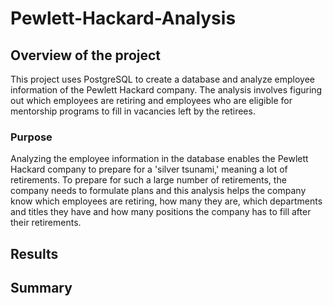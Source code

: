 # Pewlett-Hackard-Analysis

## Overview of the project

This project uses PostgreSQL to create a database and analyze employee information of the Pewlett Hackard company. The analysis involves figuring out which employees are retiring and employees who are eligible for mentorship programs to fill in vacancies left by the retirees.

### Purpose

Analyzing the employee information in the database enables the Pewlett Hackard company to prepare for a 'silver tsunami,' meaning a lot of retirements. To prepare for such a large number of retirements, the company needs to formulate plans and this analysis helps the company know which employees are retiring, how many they are, which departments and titles they have and how many positions the company has to fill after their retirements.

## Results

## Summary
